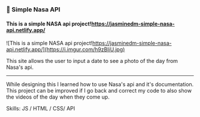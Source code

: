 ### 🚀 Simple Nasa API
#### This is a simple NASA api project!https://jasminedm-simple-nasa-api.netlify.app/
![This is a simple NASA api project!https://jasminedm-simple-nasa-api.netlify.app/](https://i.imgur.com/h9zBIiU.jpg)

This site allows the user to input a date to see a photo of the day from Nasa's api. 
<hr>
While designing this I learned how to use Nasa's api and it's documentation. This project can be improved if I go back and correct my code to also show the videos of the day when they come up.

Skills:  JS / HTML / CSS/ API
